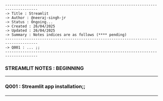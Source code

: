 ````
-------------------------------------------------------------------------------------
-> Title : Streamlit
-> Author : @neeraj-singh-jr
-> Status : Ongoing...
-> Created : 26/04/2025
-> Updated : 26/04/2025
-> Summary : Notes indices are as follows (**** pending)
-------------------------------------------------------------------------------------
-> Q001 : ... ;;
-------------------------------------------------------------------------------------
````

### STREAMLIT NOTES : BEGINNING

-------------------------------------------------------------------------------------
### Q001 : Streamlit app installation;;
	
#### 



-------------------------------------------------------------------------------------